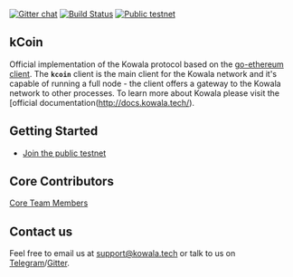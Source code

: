 [![Gitter chat](https://badges.gitter.im/kowala/kcoin.png)](https://gitter.im/kowala-tech/kcoin) [![Build Status](http://ci.kowala.io/api/badges/kowala-tech/kcoin/status.svg)](http://ci.kowala.io/kowala-tech/kcoin) [![Public testnet](https://img.shields.io/badge/public-testnet-981071.svg)](http://testnet.kowala.io)

## kCoin

Official implementation of the Kowala protocol based on the [go-ethereum client](https://github.com/ethereum/go-ethereum/). The **`kcoin`** client is the main client for the Kowala network and it's capable of running a full node - the client offers a gateway to the Kowala network to other processes. To learn more about Kowala please visit the [official documentation(http://docs.kowala.tech/).

## Getting Started

- [Join the public testnet](http://docs.kowala.tech/getting-started/testnet/)

## Core Contributors

[Core Team Members](https://github.com/orgs/kowala-tech/people)

## Contact us

Feel free to email us at support@kowala.tech or talk to us on [Telegram](https://t.co/MpSK3z1aWw)/[Gitter](https://gitter.im/kowala-tech/kcoin).
